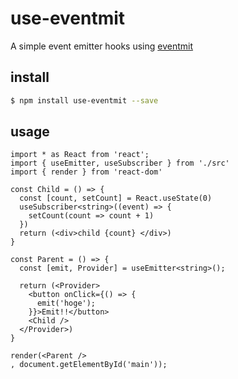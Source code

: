 # use-eventmit

A simple event emitter hooks using [eventmit](https://github.com/azu/eventmit)

## install

```sh
$ npm install use-eventmit --save
```

## usage

```tsx
import * as React from 'react';
import { useEmitter, useSubscriber } from './src'
import { render } from 'react-dom'

const Child = () => {
  const [count, setCount] = React.useState(0)
  useSubscriber<string>((event) => {
    setCount(count => count + 1)
  })
  return (<div>child {count} </div>)
}

const Parent = () => {
  const [emit, Provider] = useEmitter<string>();
  
  return (<Provider>
    <button onClick={() => {
      emit('hoge');
    }}>Emit!!</button>
    <Child />
  </Provider>)
}

render(<Parent />
, document.getElementById('main'));
```